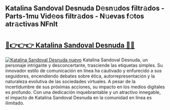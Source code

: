 ## Katalina Sandoval Desnuda D𝚎sn𝚞dos filtr𝚊dos - Parts-1mu Vid𝚎os filtr𝚊dos - N𝚞evas f𝚘tos atr𝚊ctivas NFnIt

# <h2><a href="http://mbckny.tromn.icu/?c=Katalina+Sandoval+Desnuda">🔗👉👉👉 Katalina Sandoval Desnuda 🔗🔗</a></h2>

[![Katalina Sandoval Desnuda nuevo](https://i.imgur.com/pEAQMta.gif)](http://mbckny.tromn.icu/?c=Katalina+Sandoval+Desnuda)
Katalina Sandoval Desnuda, un personaje intrigante y desconcertante, trasciende las etiquetas simples. Su innovador estilo de comunicación en línea ha cautivado y enfurecido a sus seguidores, encendiendo debates sobre ética, autorrepresentación y la naturaleza evolutiva de las sociedades virtuales. A pesar de la incertidumbre de sus próximas acciones, su impacto en los medios digitales es profundo. Con una dedicación inquebrantable y un atractivo innegable, el impacto de Katalina Sandoval Desnuda en la comunidad en línea es ilimitado.
